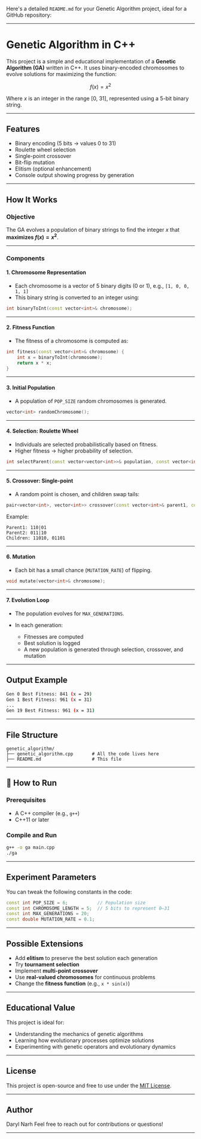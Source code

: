 Here's a detailed `README.md` for your Genetic Algorithm project, ideal for a GitHub repository:

---

# Genetic Algorithm in C++

This project is a simple and educational implementation of a **Genetic Algorithm (GA)** written in C++. It uses binary-encoded chromosomes to evolve solutions for maximizing the function:

$$
f(x) = x^2
$$

Where $x$ is an integer in the range \[0, 31], represented using a 5-bit binary string.

---

## Features

* Binary encoding (5 bits → values 0 to 31)
* Roulette wheel selection
* Single-point crossover
* Bit-flip mutation
* Elitism (optional enhancement)
* Console output showing progress by generation

---

## How It Works

### Objective

The GA evolves a population of binary strings to find the integer $x$ that **maximizes $f(x) = x^2$**.

---

### Components

#### 1. **Chromosome Representation**

* Each chromosome is a vector of 5 binary digits (0 or 1), e.g., `[1, 0, 0, 1, 1]`
* This binary string is converted to an integer using:

```cpp
int binaryToInt(const vector<int>& chromosome);
```

---

#### 2. **Fitness Function**

* The fitness of a chromosome is computed as:

```cpp
int fitness(const vector<int>& chromosome) {
    int x = binaryToInt(chromosome);
    return x * x;
}
```

---

#### 3. **Initial Population**

* A population of `POP_SIZE` random chromosomes is generated.

```cpp
vector<int> randomChromosome();
```

---

#### 4. **Selection: Roulette Wheel**

* Individuals are selected probabilistically based on fitness.
* Higher fitness → higher probability of selection.

```cpp
int selectParent(const vector<vector<int>>& population, const vector<int>& fitnesses);
```

---

#### 5. **Crossover: Single-point**

* A random point is chosen, and children swap tails:

```cpp
pair<vector<int>, vector<int>> crossover(const vector<int>& parent1, const vector<int>& parent2);
```

Example:

```
Parent1: 110|01
Parent2: 011|10
Children: 11010, 01101
```

---

#### 6. **Mutation**

* Each bit has a small chance (`MUTATION_RATE`) of flipping.

```cpp
void mutate(vector<int>& chromosome);
```

---

#### 7. **Evolution Loop**

* The population evolves for `MAX_GENERATIONS`.
* In each generation:

  * Fitnesses are computed
  * Best solution is logged
  * A new population is generated through selection, crossover, and mutation

---

## Output Example

```bash
Gen 0 Best Fitness: 841 (x = 29)
Gen 1 Best Fitness: 961 (x = 31)
...
Gen 19 Best Fitness: 961 (x = 31)
```

---

## File Structure

```
genetic_algorithm/
├── genetic_algorithm.cpp       # All the code lives here
├── README.md                   # This file
```

---

## 🚀 How to Run

### Prerequisites

* A C++ compiler (e.g., `g++`)
* C++11 or later

### Compile and Run

```bash
g++ -o ga main.cpp
./ga
```

---

## Experiment Parameters

You can tweak the following constants in the code:

```cpp
const int POP_SIZE = 6;           // Population size
const int CHROMOSOME_LENGTH = 5;  // 5 bits to represent 0–31
const int MAX_GENERATIONS = 20;
const double MUTATION_RATE = 0.1;
```

---

## Possible Extensions

* Add **elitism** to preserve the best solution each generation
* Try **tournament selection**
* Implement **multi-point crossover**
* Use **real-valued chromosomes** for continuous problems
* Change the **fitness function** (e.g., `x * sin(x)`)

---

## Educational Value

This project is ideal for:

* Understanding the mechanics of genetic algorithms
* Learning how evolutionary processes optimize solutions
* Experimenting with genetic operators and evolutionary dynamics

---

## License

This project is open-source and free to use under the [MIT License](LICENSE).

---

## Author

Daryl Narh
Feel free to reach out for contributions or questions!

---